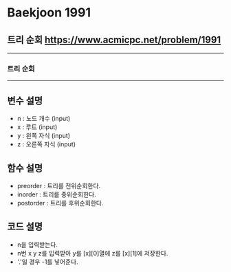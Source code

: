Baekjoon 1991
=============
트리 순회  <https://www.acmicpc.net/problem/1991>
---------------
- - -
### 트리 순회
- - -
## 변수 설명
- n : 노드 개수 (input)
- x : 루트 (input)
- y : 왼쪽 자식 (input)
- z : 오른쪽 자식 (input)

## 함수 설명
- preorder : 트리를 전위순회한다.
- inorder : 트리를 중위순회한다.
- postorder : 트리를 후위순회한다.
## 코드 설명
- n을 입력받는다.
- n번 x y z를 입력받아 y를 [x][0]열에 z를 [x][1]에 저장한다.
- '.'일 경우 -1를 넣어준다.
